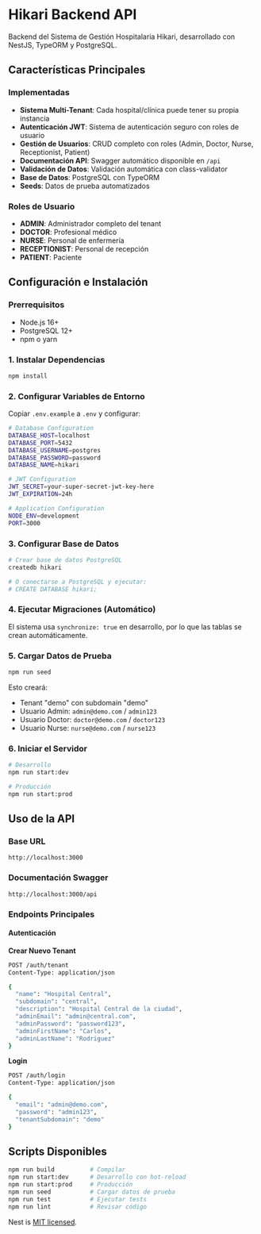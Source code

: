 # Hikari Backend API

Backend del Sistema de Gestión Hospitalaria Hikari, desarrollado con NestJS, TypeORM y PostgreSQL.

## Características Principales

### Implementadas
- **Sistema Multi-Tenant**: Cada hospital/clínica puede tener su propia instancia
- **Autenticación JWT**: Sistema de autenticación seguro con roles de usuario
- **Gestión de Usuarios**: CRUD completo con roles (Admin, Doctor, Nurse, Receptionist, Patient)
- **Documentación API**: Swagger automático disponible en `/api`
- **Validación de Datos**: Validación automática con class-validator
- **Base de Datos**: PostgreSQL con TypeORM
- **Seeds**: Datos de prueba automatizados

### Roles de Usuario
- **ADMIN**: Administrador completo del tenant
- **DOCTOR**: Profesional médico
- **NURSE**: Personal de enfermería
- **RECEPTIONIST**: Personal de recepción
- **PATIENT**: Paciente

## Configuración e Instalación

### Prerrequisitos
- Node.js 16+
- PostgreSQL 12+
- npm o yarn

### 1. Instalar Dependencias
```bash
npm install
```

### 2. Configurar Variables de Entorno
Copiar `.env.example` a `.env` y configurar:

```bash
# Database Configuration
DATABASE_HOST=localhost
DATABASE_PORT=5432
DATABASE_USERNAME=postgres
DATABASE_PASSWORD=password
DATABASE_NAME=hikari

# JWT Configuration
JWT_SECRET=your-super-secret-jwt-key-here
JWT_EXPIRATION=24h

# Application Configuration
NODE_ENV=development
PORT=3000
```

### 3. Configurar Base de Datos
```bash
# Crear base de datos PostgreSQL
createdb hikari

# O conectarse a PostgreSQL y ejecutar:
# CREATE DATABASE hikari;
```

### 4. Ejecutar Migraciones (Automático)
El sistema usa `synchronize: true` en desarrollo, por lo que las tablas se crean automáticamente.

### 5. Cargar Datos de Prueba
```bash
npm run seed
```

Esto creará:
- Tenant "demo" con subdomain "demo"
- Usuario Admin: `admin@demo.com` / `admin123`
- Usuario Doctor: `doctor@demo.com` / `doctor123`
- Usuario Nurse: `nurse@demo.com` / `nurse123`

### 6. Iniciar el Servidor
```bash
# Desarrollo
npm run start:dev

# Producción
npm run start:prod
```

## Uso de la API

### Base URL
```
http://localhost:3000
```

### Documentación Swagger
```
http://localhost:3000/api
```

### Endpoints Principales

#### Autenticación

**Crear Nuevo Tenant**
```bash
POST /auth/tenant
Content-Type: application/json

{
  "name": "Hospital Central",
  "subdomain": "central",
  "description": "Hospital Central de la ciudad",
  "adminEmail": "admin@central.com",
  "adminPassword": "password123",
  "adminFirstName": "Carlos",
  "adminLastName": "Rodriguez"
}
```

**Login**
```bash
POST /auth/login
Content-Type: application/json

{
  "email": "admin@demo.com",
  "password": "admin123",
  "tenantSubdomain": "demo"
}
```

## Scripts Disponibles

```bash
npm run build          # Compilar
npm run start:dev      # Desarrollo con hot-reload
npm run start:prod     # Producción
npm run seed           # Cargar datos de prueba
npm run test           # Ejecutar tests
npm run lint           # Revisar código
```

Nest is [MIT licensed](https://github.com/nestjs/nest/blob/master/LICENSE).
